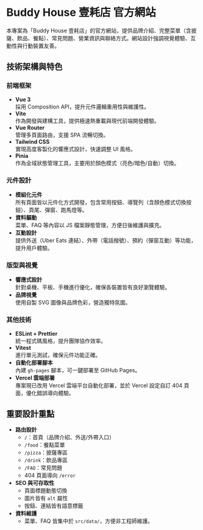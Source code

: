 # Buddy House 壹耗店 官方網站

本專案為「Buddy House 壹耗店」的官方網站，提供品牌介紹、完整菜單（含披薩、飲品、餐點）、常見問題、營業資訊與聯絡方式。網站設計強調視覺體驗、互動性與行動裝置友善。

## 技術架構與特色

### 前端框架

- **Vue 3**  
  採用 Composition API，提升元件邏輯重用性與維護性。
- **Vite**  
  作為開發與建構工具，提供極速熱重載與現代前端開發體驗。
- **Vue Router**  
  管理多頁面路由，支援 SPA 流暢切換。
- **Tailwind CSS**  
  實現高度客製化的響應式設計，快速調整 UI 風格。
- **Pinia**  
  作為全域狀態管理工具，主要用於顏色模式（亮色/暗色/自動）切換。

### 元件設計

- **模組化元件**  
  所有頁面皆以元件化方式開發，包含常用按鈕、導覽列（含顏色模式切換按鈕）、頁尾、彈窗、跑馬燈等。
- **資料驅動**  
  菜單、FAQ 等內容以 JS 檔案靜態管理，方便日後維護與擴充。
- **互動設計**  
  提供外送（Uber Eats 連結）、外帶（電話撥號）、預約（彈窗互動）等功能，提升用戶體驗。

### 版型與視覺

- **響應式設計**  
  針對桌機、平板、手機進行優化，確保各裝置皆有良好瀏覽體驗。
- **品牌視覺**  
  使用自製 SVG 圖像與品牌色彩，營造獨特氛圍。

### 其他技術

- **ESLint + Prettier**  
  統一程式碼風格，提升團隊協作效率。
- **Vitest**  
  進行單元測試，確保元件功能正確。
- **自動化部署腳本**  
  內建 `gh-pages` 腳本，可一鍵部署至 GitHub Pages。
- **Vercel 雲端部署**  
  專案現已改用 Vercel 雲端平台自動化部署，並於 Vercel 設定自訂 404 頁面，優化錯誤導向體驗。

## 重要設計重點

- **路由設計**
  - `/`：首頁（品牌介紹、外送/外帶入口）
  - `/food`：餐點菜單
  - `/pizza`：披薩專區
  - `/drink`：飲品專區
  - `/FAQ`：常見問題
  - 404 頁面導向 `/error`
- **SEO 與可存取性**
  - 頁面標題動態切換
  - 圖片皆有 `alt` 屬性
  - 按鈕、連結皆有語意標籤
- **資料維護**
  - 菜單、FAQ 皆集中於 `src/data/`，方便非工程師維護。
